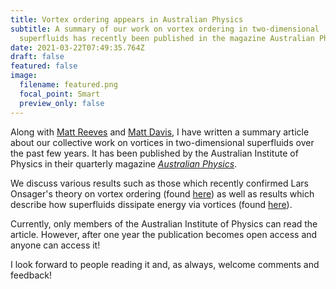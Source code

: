 ```yaml
---
title: Vortex ordering appears in Australian Physics
subtitle: A summary of our work on vortex ordering in two-dimensional
  superfluids has recently been published in the magazine Australian Physics.
date: 2021-03-22T07:49:35.764Z
draft: false
featured: false
image:
  filename: featured.png
  focal_point: Smart
  preview_only: false
---
```

Along with [Matt Reeves](https://researchers.uq.edu.au/researcher/16962) and [Matt Davis](https://researchers.uq.edu.au/researcher/1134), I have written a summary article about our collective work on vortices in two-dimensional superfluids over the past few years. It has been published by the Australian Institute of Physics in their quarterly magazine *[Australian Physics](https://aip.org.au/australian-physics/)*.

We discuss various results such as those which recently confirmed Lars Onsager's theory on vortex ordering (found [here](https://science.sciencemag.org/content/364/6447/1264.abstract)) as well as results which describe how superfluids dissipate energy via vortices (found [here](https://journals.aps.org/prresearch/abstract/10.1103/PhysRevResearch.2.033138)).

Currently, only members of the Australian Institute of Physics can read the article. However, after one year the publication becomes open access and anyone can access it!

I look forward to people reading it and, as always, welcome comments and feedback!
